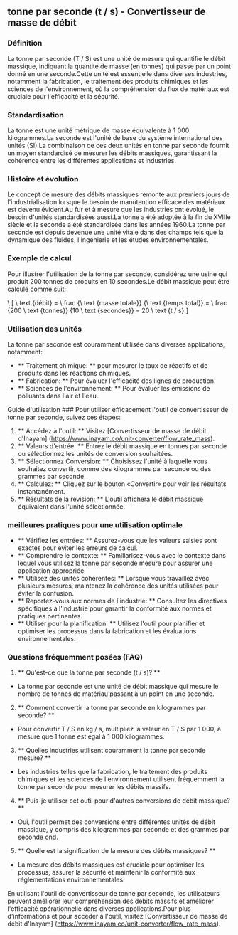 ## tonne par seconde (t / s) - Convertisseur de masse de débit

### Définition
La tonne par seconde (T / S) est une unité de mesure qui quantifie le débit massique, indiquant la quantité de masse (en tonnes) qui passe par un point donné en une seconde.Cette unité est essentielle dans diverses industries, notamment la fabrication, le traitement des produits chimiques et les sciences de l'environnement, où la compréhension du flux de matériaux est cruciale pour l'efficacité et la sécurité.

### Standardisation
La tonne est une unité métrique de masse équivalente à 1 000 kilogrammes.La seconde est l'unité de base du système international des unités (SI).La combinaison de ces deux unités en tonne par seconde fournit un moyen standardisé de mesurer les débits massiques, garantissant la cohérence entre les différentes applications et industries.

### Histoire et évolution
Le concept de mesure des débits massiques remonte aux premiers jours de l'industrialisation lorsque le besoin de manutention efficace des matériaux est devenu évident.Au fur et à mesure que les industries ont évolué, le besoin d'unités standardisées aussi.La tonne a été adoptée à la fin du XVIIIe siècle et la seconde a été standardisée dans les années 1960.La tonne par seconde est depuis devenue une unité vitale dans des champs tels que la dynamique des fluides, l'ingénierie et les études environnementales.

### Exemple de calcul
Pour illustrer l'utilisation de la tonne par seconde, considérez une usine qui produit 200 tonnes de produits en 10 secondes.Le débit massique peut être calculé comme suit:

\ [
\ text {débit} = \ frac {\ text {masse totale}} {\ text {temps total}} = \ frac {200 \ text {tonnes}} {10 \ text {secondes}} = 20 \ text {t / s}
\]

### Utilisation des unités
La tonne par seconde est couramment utilisée dans diverses applications, notamment:
- ** Traitement chimique: ** pour mesurer le taux de réactifs et de produits dans les réactions chimiques.
- ** Fabrication: ** Pour évaluer l'efficacité des lignes de production.
- ** Sciences de l'environnement: ** Pour évaluer les émissions de polluants dans l'air et l'eau.

Guide d'utilisation ###
Pour utiliser efficacement l'outil de convertisseur de tonne par seconde, suivez ces étapes:
1. ** Accédez à l'outil: ** Visitez [Convertisseur de masse de débit d'Inayam] (https://www.inayam.co/unit-converter/flow_rate_mass).
2. ** Valeurs d'entrée: ** Entrez le débit massique en tonnes par seconde ou sélectionnez les unités de conversion souhaitées.
3. ** Sélectionnez Conversion: ** Choisissez l'unité à laquelle vous souhaitez convertir, comme des kilogrammes par seconde ou des grammes par seconde.
4. ** Calculez: ** Cliquez sur le bouton «Convertir» pour voir les résultats instantanément.
5. ** Résultats de la révision: ** L'outil affichera le débit massique équivalent dans l'unité sélectionnée.

### meilleures pratiques pour une utilisation optimale
- ** Vérifiez les entrées: ** Assurez-vous que les valeurs saisies sont exactes pour éviter les erreurs de calcul.
- ** Comprendre le contexte: ** Familiarisez-vous avec le contexte dans lequel vous utilisez la tonne par seconde mesure pour assurer une application appropriée.
- ** Utilisez des unités cohérentes: ** Lorsque vous travaillez avec plusieurs mesures, maintenez la cohérence des unités utilisées pour éviter la confusion.
- ** Reportez-vous aux normes de l'industrie: ** Consultez les directives spécifiques à l'industrie pour garantir la conformité aux normes et pratiques pertinentes.
- ** Utiliser pour la planification: ** Utilisez l'outil pour planifier et optimiser les processus dans la fabrication et les évaluations environnementales.

### Questions fréquemment posées (FAQ)

1. ** Qu'est-ce que la tonne par seconde (t / s)? **
- La tonne par seconde est une unité de débit massique qui mesure le nombre de tonnes de matériau passant à un point en une seconde.

2. ** Comment convertir la tonne par seconde en kilogrammes par seconde? **
- Pour convertir T / S en kg / s, multipliez la valeur en T / S par 1 000, à mesure que 1 tonne est égal à 1 000 kilogrammes.

3. ** Quelles industries utilisent couramment la tonne par seconde mesure? **
- Les industries telles que la fabrication, le traitement des produits chimiques et les sciences de l'environnement utilisent fréquemment la tonne par seconde pour mesurer les débits massifs.

4. ** Puis-je utiliser cet outil pour d'autres conversions de débit massique? **
- Oui, l'outil permet des conversions entre différentes unités de débit massique, y compris des kilogrammes par seconde et des grammes par seconde ond.

5. ** Quelle est la signification de la mesure des débits massiques? **
- La mesure des débits massiques est cruciale pour optimiser les processus, assurer la sécurité et maintenir la conformité aux réglementations environnementales.

En utilisant l'outil de convertisseur de tonne par seconde, les utilisateurs peuvent améliorer leur compréhension des débits massifs et améliorer l'efficacité opérationnelle dans diverses applications.Pour plus d'informations et pour accéder à l'outil, visitez [Convertisseur de masse de débit d'Inayam] (https://www.inayam.co/unit-converter/flow_rate_mass).